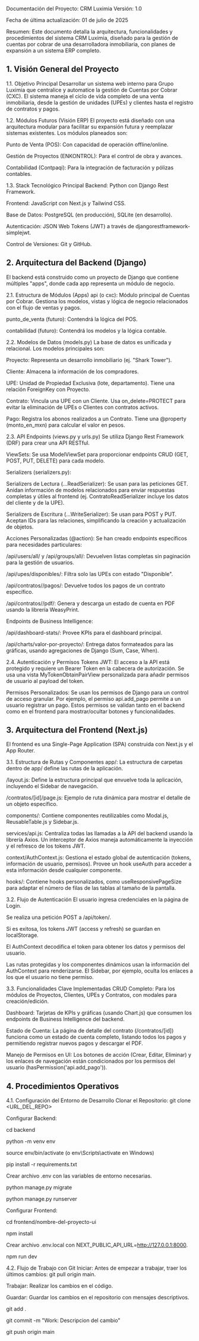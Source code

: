 Documentación del Proyecto: CRM Luximia
Versión: 1.0

Fecha de última actualización: 01 de julio de 2025

Resumen: Este documento detalla la arquitectura, funcionalidades y procedimientos del sistema CRM Luximia, diseñado para la gestión de cuentas por cobrar de una desarrolladora inmobiliaria, con planes de expansión a un sistema ERP completo.

## 1. Visión General del Proyecto
1.1. Objetivo Principal
Desarrollar un sistema web interno para Grupo Luximia que centralice y automatice la gestión de Cuentas por Cobrar (CXC). El sistema maneja el ciclo de vida completo de una venta inmobiliaria, desde la gestión de unidades (UPEs) y clientes hasta el registro de contratos y pagos.

1.2. Módulos Futuros (Visión ERP)
El proyecto está diseñado con una arquitectura modular para facilitar su expansión futura y reemplazar sistemas existentes. Los módulos planeados son:

Punto de Venta (POS): Con capacidad de operación offline/online.

Gestión de Proyectos (ENKONTROL): Para el control de obra y avances.

Contabilidad (Contpaqi): Para la integración de facturación y pólizas contables.

1.3. Stack Tecnológico Principal
Backend: Python con Django Rest Framework.

Frontend: JavaScript con Next.js y Tailwind CSS.

Base de Datos: PostgreSQL (en producción), SQLite (en desarrollo).

Autenticación: JSON Web Tokens (JWT) a través de djangorestframework-simplejwt.

Control de Versiones: Git y GitHub.

## 2. Arquitectura del Backend (Django)
El backend está construido como un proyecto de Django que contiene múltiples "apps", donde cada app representa un módulo de negocio.

2.1. Estructura de Módulos (Apps)
api (o cxc): Módulo principal de Cuentas por Cobrar. Gestiona los modelos, vistas y lógica de negocio relacionados con el flujo de ventas y pagos.

punto_de_venta (futuro): Contendrá la lógica del POS.

contabilidad (futuro): Contendrá los modelos y la lógica contable.

2.2. Modelos de Datos (models.py)
La base de datos es unificada y relacional. Los modelos principales son:

Proyecto: Representa un desarrollo inmobiliario (ej. "Shark Tower").

Cliente: Almacena la información de los compradores.

UPE: Unidad de Propiedad Exclusiva (lote, departamento). Tiene una relación ForeignKey con Proyecto.

Contrato: Vincula una UPE con un Cliente. Usa on_delete=PROTECT para evitar la eliminación de UPEs o Clientes con contratos activos.

Pago: Registra los abonos realizados a un Contrato. Tiene una @property (monto_en_mxn) para calcular el valor en pesos.

2.3. API Endpoints (views.py y urls.py)
Se utiliza Django Rest Framework (DRF) para crear una API RESTful.

ViewSets: Se usa ModelViewSet para proporcionar endpoints CRUD (GET, POST, PUT, DELETE) para cada modelo.

Serializers (serializers.py):

Serializers de Lectura (...ReadSerializer): Se usan para las peticiones GET. Anidan información de modelos relacionados para enviar respuestas completas y útiles al frontend (ej. ContratoReadSerializer incluye los datos del cliente y de la UPE).

Serializers de Escritura (...WriteSerializer): Se usan para POST y PUT. Aceptan IDs para las relaciones, simplificando la creación y actualización de objetos.

Acciones Personalizadas (@action): Se han creado endpoints específicos para necesidades particulares:

/api/users/all/ y /api/groups/all/: Devuelven listas completas sin paginación para la gestión de usuarios.

/api/upes/disponibles/: Filtra solo las UPEs con estado "Disponible".

/api/contratos/<id>/pagos/: Devuelve todos los pagos de un contrato específico.

/api/contratos/<id>/pdf/: Genera y descarga un estado de cuenta en PDF usando la librería WeasyPrint.

Endpoints de Business Intelligence:

/api/dashboard-stats/: Provee KPIs para el dashboard principal.

/api/charts/valor-por-proyecto/: Entrega datos formateados para las gráficas, usando agregaciones de Django (Sum, Case, When).

2.4. Autenticación y Permisos
Tokens JWT: El acceso a la API está protegido y requiere un Bearer Token en la cabecera de autorización. Se usa una vista MyTokenObtainPairView personalizada para añadir permisos de usuario al payload del token.

Permisos Personalizados: Se usan los permisos de Django para un control de acceso granular. Por ejemplo, el permiso api.add_pago permite a un usuario registrar un pago. Estos permisos se validan tanto en el backend como en el frontend para mostrar/ocultar botones y funcionalidades.

## 3. Arquitectura del Frontend (Next.js)
El frontend es una Single-Page Application (SPA) construida con Next.js y el App Router.

3.1. Estructura de Rutas y Componentes
app/: La estructura de carpetas dentro de app/ define las rutas de la aplicación.

/layout.js: Define la estructura principal que envuelve toda la aplicación, incluyendo el Sidebar de navegación.

/contratos/[id]/page.js: Ejemplo de ruta dinámica para mostrar el detalle de un objeto específico.

components/: Contiene componentes reutilizables como Modal.js, ReusableTable.js y Sidebar.js.

services/api.js: Centraliza todas las llamadas a la API del backend usando la librería Axios. Un interceptor de Axios maneja automáticamente la inyección y el refresco de los tokens JWT.

context/AuthContext.js: Gestiona el estado global de autenticación (tokens, información de usuario, permisos). Provee un hook useAuth para acceder a esta información desde cualquier componente.

hooks/: Contiene hooks personalizados, como useResponsivePageSize para adaptar el número de filas de las tablas al tamaño de la pantalla.

3.2. Flujo de Autenticación
El usuario ingresa credenciales en la página de Login.

Se realiza una petición POST a /api/token/.

Si es exitosa, los tokens JWT (access y refresh) se guardan en localStorage.

El AuthContext decodifica el token para obtener los datos y permisos del usuario.

Las rutas protegidas y los componentes dinámicos usan la información del AuthContext para renderizarse. El Sidebar, por ejemplo, oculta los enlaces a los que el usuario no tiene permiso.

3.3. Funcionalidades Clave Implementadas
CRUD Completo: Para los módulos de Proyectos, Clientes, UPEs y Contratos, con modales para creación/edición.

Dashboard: Tarjetas de KPIs y gráficas (usando Chart.js) que consumen los endpoints de Business Intelligence del backend.

Estado de Cuenta: La página de detalle del contrato (/contratos/[id]) funciona como un estado de cuenta completo, listando todos los pagos y permitiendo registrar nuevos pagos y descargar el PDF.

Manejo de Permisos en UI: Los botones de acción (Crear, Editar, Eliminar) y los enlaces de navegación están condicionados por los permisos del usuario (hasPermission('api.add_pago')).

## 4. Procedimientos Operativos
4.1. Configuración del Entorno de Desarrollo
Clonar el Repositorio: git clone <URL_DEL_REPO>

Configurar Backend:

cd backend

python -m venv env

source env/bin/activate (o env\Scripts\activate en Windows)

pip install -r requirements.txt

Crear archivo .env con las variables de entorno necesarias.

python manage.py migrate

python manage.py runserver

Configurar Frontend:

cd frontend/nombre-del-proyecto-ui

npm install

Crear archivo .env.local con NEXT_PUBLIC_API_URL=http://127.0.0.1:8000.

npm run dev

4.2. Flujo de Trabajo con Git
Iniciar: Antes de empezar a trabajar, traer los últimos cambios: git pull origin main.

Trabajar: Realizar los cambios en el código.

Guardar: Guardar los cambios en el repositorio con mensajes descriptivos.

git add .

git commit -m "Work: Descripcion del cambio"

git push origin main
